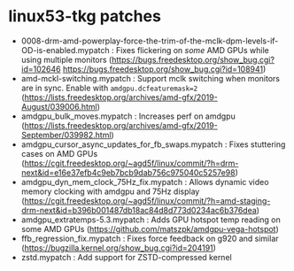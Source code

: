 # linux53-tkg patches

- 0008-drm-amd-powerplay-force-the-trim-of-the-mclk-dpm-levels-if-OD-is-enabled.mypatch : Fixes flickering on *some* AMD GPUs while using multiple monitors (https://bugs.freedesktop.org/show_bug.cgi?id=102646 https://bugs.freedesktop.org/show_bug.cgi?id=108941)
- amd-mckl-switching.mypatch : Support mclk switching when monitors are in sync. Enable with `amdgpu.dcfeaturemask=2` (https://lists.freedesktop.org/archives/amd-gfx/2019-August/039006.html)
- amdgpu_bulk_moves.mypatch : Increases perf on amdgpu (https://lists.freedesktop.org/archives/amd-gfx/2019-September/039982.html)
- amdgpu_cursor_async_updates_for_fb_swaps.mypatch : Fixes stuttering cases on AMD GPUs (https://cgit.freedesktop.org/~agd5f/linux/commit/?h=drm-next&id=e16e37efb4c9eb7bcb9dab756c975040c5257e98)
- amdgpu_dyn_mem_clock_75Hz_fix.mypatch : Allows dynamic video memory clocking with amdgpu and 75Hz display (https://cgit.freedesktop.org/~agd5f/linux/commit/?h=amd-staging-drm-next&id=b396b001487db18ac84d8d773d0234ac6b376dea)
- amdgpu_extratemps-5.3.mypatch : Adds GPU hotspot temp reading on some AMD GPUs (https://github.com/matszpk/amdgpu-vega-hotspot)
- ffb_regression_fix.mypatch : Fixes force feedback on g920 and similar (https://bugzilla.kernel.org/show_bug.cgi?id=204191)
- zstd.mypatch : Add support for ZSTD-compressed kernel
